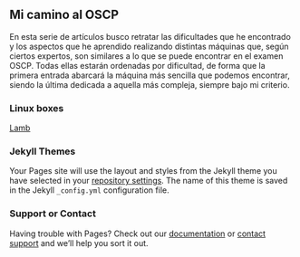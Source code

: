 ## Mi camino al OSCP

En esta serie de artículos busco retratar las dificultades que he encontrado y los aspectos que he aprendido realizando distintas máquinas que, según ciertos expertos, son similares a lo que se puede encontrar en el examen OSCP.
Todas ellas estarán ordenadas por dificultad, de forma que la primera entrada abarcará la máquina más sencilla que podemos encontrar, siendo la última dedicada a aquella más compleja, siempre bajo mi criterio.



### Linux boxes
[Lamb](https://jrrgimenez.github.io/oscplike)


### Jekyll Themes

Your Pages site will use the layout and styles from the Jekyll theme you have selected in your [repository settings](https://github.com/jrrgimenez/oscplike/settings). The name of this theme is saved in the Jekyll `_config.yml` configuration file.

### Support or Contact

Having trouble with Pages? Check out our [documentation](https://help.github.com/categories/github-pages-basics/) or [contact support](https://github.com/contact) and we’ll help you sort it out.
